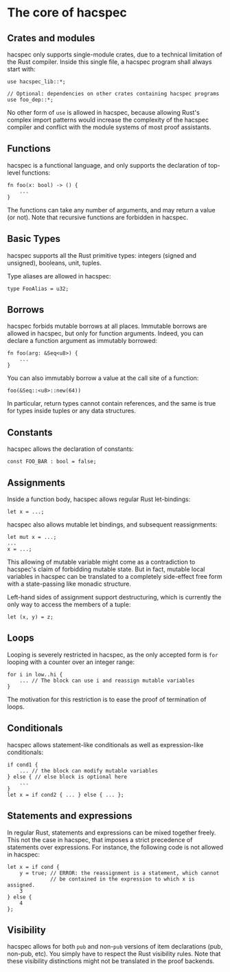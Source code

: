# The core of hacspec

## Crates and modules

hacspec only supports single-module crates, due to a technical limitation
of the Rust compiler. Inside this single file, a hacspec program shall always
start with:

```rust, noplaypen
use hacspec_lib::*;

// Optional: dependencies on other crates containing hacspec programs
use foo_dep::*;
```

No other form of `use` is allowed in hacspec, because allowing Rust's
complex import patterns would increase the complexity of the hacspec compiler
and conflict with the module systems of most proof assistants.

## Functions

hacspec is a functional language, and only supports the declaration of
top-level functions:

```rust, noplaypen
fn foo(x: bool) -> () {
    ...
}
```

The functions can take any number of arguments, and may return a value (or not).
Note that recursive functions are forbidden in hacspec.

## Basic Types

hacspec supports all the Rust primitive types: integers (signed and unsigned),
booleans, unit, tuples.

Type aliases are allowed in hacspec:

```rust, noplaypen
type FooAlias = u32;
```

## Borrows

hacspec forbids mutable borrows at all places. Immutable borrows are allowed
in hacspec, but only for function arguments. Indeed, you can declare a function
argument as immutably borrowed:

```rust, noplaypen
fn foo(arg: &Seq<u8>) {
    ...
}
```

You can also immutably borrow a value at the call site of a function:

```rust, noplaypen
foo(&Seq::<u8>::new(64))
```

In particular, return types cannot contain references, and the same is true
for types inside tuples or any data structures.

## Constants

hacspec allows the declaration of constants:

```rust, noplaypen
const FOO_BAR : bool = false;
```

## Assignments

Inside a function body, hacspec allows regular Rust let-bindings:

```rust, noplaypen
let x = ...;
```

hacspec also allows mutable let bindings, and subsequent reassignments:

```rust, noplaypen
let mut x = ...;
...
x = ...;
```

This allowing of mutable variable might come as a contradiction to hacspec's
claim of forbidding mutable state. But in fact, mutable local variables in
hacspec can be translated to a completely side-effect free form with a state-passing
like monadic structure.

Left-hand sides of assignment support destructuring, which is currently the
only way to access the members of a tuple:

```rust, noplaypen
let (x, y) = z;
```

## Loops

Looping is severely restricted in hacspec, as the only accepted form is
`for` looping with a counter over an integer range:

```rust, noplaypen
for i in low..hi {
    ... // The block can use i and reassign mutable variables
}
```

The motivation for this restriction is to ease the proof of termination of
loops.

## Conditionals

hacspec allows statement-like conditionals as well as expression-like
conditionals:

```rust, noplaypen
if cond1 {
    ... // the block can modify mutable variables
} else { // else block is optional here
    ...
}
let x = if cond2 { ... } else { ... };
```

## Statements and expressions

In regular Rust, statements and expressions can be mixed together freely.
This not the case in hacspec, that imposes a strict precedence of statements
over expressions. For instance, the following code is not allowed in
hacspec:

```rust, noplaypen
let x = if cond {
    y = true; // ERROR: the reassignment is a statement, which cannot
              // be contained in the expression to which x is assigned.
    3
} else {
    4
};
```

## Visibility

hacspec allows for both `pub` and non-`pub` versions of item declarations
(pub, non-pub, etc). You simply have to respect the Rust visibility rules. Note
that these visibility distinctions might not be translated in the proof
backends.
